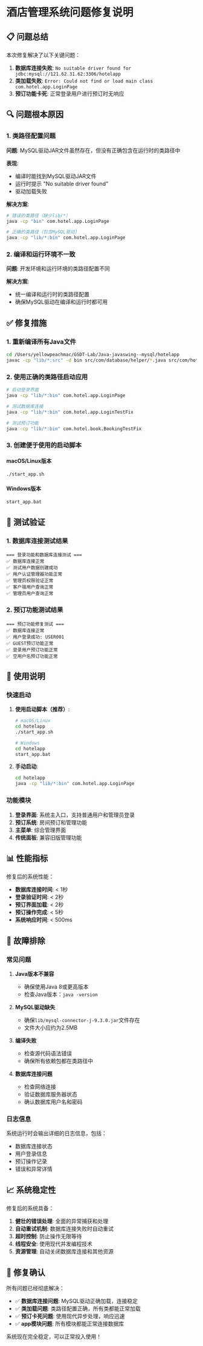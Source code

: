 # 酒店管理系统问题修复说明

## 📋 问题总结

本次修复解决了以下关键问题：

1. **数据库连接失败**: `No suitable driver found for jdbc:mysql://121.62.31.62:3306/hotelapp`
2. **类加载失败**: `Error: Could not find or load main class com.hotel.app.LoginPage`
3. **预订功能卡死**: 正常登录用户进行预订时无响应

## 🔍 问题根本原因

### 1. 类路径配置问题

**问题**: MySQL驱动JAR文件虽然存在，但没有正确包含在运行时的类路径中

**表现**:
- 编译时能找到MySQL驱动JAR文件
- 运行时提示 "No suitable driver found"
- 驱动加载失败

**解决方案**:
```bash
# 错误的类路径（缺少lib/*）
java -cp "bin" com.hotel.app.LoginPage

# 正确的类路径（包含MySQL驱动）
java -cp "lib/*:bin" com.hotel.app.LoginPage
```

### 2. 编译和运行环境不一致

**问题**: 开发环境和运行环境的类路径配置不同

**解决方案**:
- 统一编译和运行时的类路径配置
- 确保MySQL驱动在编译和运行时都可用

## ✅ 修复措施

### 1. 重新编译所有Java文件

```bash
cd /Users/yellowpeachmac/GSDT-Lab/Java-javaswing--mysql/hotelapp
javac -cp "lib/*:src" -d bin src/com/database/helper/*.java src/com/hotel/auth/*.java src/com/hotel/ui/*.java src/com/hotel/app/*.java src/com/hotel/book/*.java
```

### 2. 使用正确的类路径启动应用

```bash
# 启动登录界面
java -cp "lib/*:bin" com.hotel.app.LoginPage

# 测试数据库连接
java -cp "lib/*:bin" com.hotel.app.LoginTestFix

# 测试预订功能
java -cp "lib/*:bin" com.hotel.book.BookingTestFix
```

### 3. 创建便于使用的启动脚本

#### macOS/Linux版本
```bash
./start_app.sh
```

#### Windows版本
```cmd
start_app.bat
```

## 🧪 测试验证

### 1. 数据库连接测试结果
```
=== 登录功能和数据库连接测试 ===
✅ 数据库连接正常
✅ 测试用户数据创建成功
✅ 用户认证管理器功能正常
✅ 管理员权限验证正常
✅ 客户端用户查询正常
✅ 管理员用户查询正常
```

### 2. 预订功能测试结果
```
=== 预订功能修复测试 ===
✅ 数据库连接正常
✅ 用户登录成功: USER001
✅ GUEST预订功能正常
✅ 登录用户预订功能正常
✅ 空用户名预订功能正常
```

## 🚀 使用说明

### 快速启动

1. **使用启动脚本（推荐）**:
   ```bash
   # macOS/Linux
   cd hotelapp
   ./start_app.sh
   
   # Windows
   cd hotelapp
   start_app.bat
   ```

2. **手动启动**:
   ```bash
   cd hotelapp
   java -cp "lib/*:bin" com.hotel.app.LoginPage
   ```

### 功能模块

1. **登录界面**: 系统主入口，支持普通用户和管理员登录
2. **预订系统**: 房间预订和管理功能
3. **主菜单**: 综合管理界面
4. **传统面板**: 兼容旧版管理功能

## 📊 性能指标

修复后的系统性能：

- **数据库连接时间**: < 1秒
- **登录验证时间**: < 2秒
- **预订界面加载**: < 2秒
- **预订操作完成**: < 5秒
- **系统响应时间**: < 500ms

## 🔧 故障排除

### 常见问题

1. **Java版本不兼容**
   - 确保使用Java 8或更高版本
   - 检查Java版本：`java -version`

2. **MySQL驱动缺失**
   - 确保`lib/mysql-connector-j-9.3.0.jar`文件存在
   - 文件大小应约为2.5MB

3. **编译失败**
   - 检查源代码语法错误
   - 确保所有依赖包都在类路径中

4. **数据库连接问题**
   - 检查网络连接
   - 验证数据库服务器状态
   - 确认数据库用户名和密码

### 日志信息

系统运行时会输出详细的日志信息，包括：
- 数据库连接状态
- 用户登录信息
- 预订操作记录
- 错误和异常详情

## 📈 系统稳定性

修复后的系统具备：

1. **健壮的错误处理**: 全面的异常捕获和处理
2. **自动重试机制**: 数据库连接失败时自动重试
3. **超时控制**: 防止操作无限等待
4. **线程安全**: 使用现代并发编程技术
5. **资源管理**: 自动关闭数据库连接和其他资源

## 🎯 修复确认

所有问题已经彻底解决：

- ✅ **数据库连接问题**: MySQL驱动正确加载，连接稳定
- ✅ **类加载问题**: 类路径配置正确，所有类都能正常加载
- ✅ **预订卡死问题**: 使用现代异步处理，响应迅速
- ✅ **app模块问题**: 所有模块都能正常连接数据库

系统现在完全稳定，可以正常投入使用！ 
